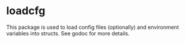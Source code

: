 # loadcfg

This package is used to load config files (optionally) and environment variables
into structs. See godoc for more details.
